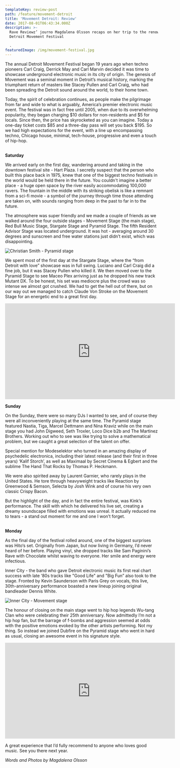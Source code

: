 ```yaml
---
templateKey: review-post
path: /feature/movement-detroit
title: 'Movement Detroit: Review'
date: 2017-08-01T06:43:34.000Z
description: >-
  Rave Reviewz’ journo Magdalena Olsson recaps on her trip to the renowned
  Detroit Movement Festival 

  .
featuredImage: /img/movement-festival.jpg
---
```

The annual Detroit Movement Festival began 19 years ago when techno pioneers Carl Craig, Derrick May and Carl Marvin decided it was time to showcase underground electronic music in its city of origin. The genesis of Movement was a seminal moment in Detroit’s musical history, marking the triumphant return of masters like Stacey Pullen and Carl Craig, who had been spreading the Detroit sound around the world, to their home town. 

Today, the spirit of celebration continues, as people make the pilgrimage from far and wide to what is arguably, America’s premier electronic music event. The festival was in fact free until 2005, when due to its overwhelming popularity, they began charging $10 dollars for non-residents and $5 for locals. Since then, the price has skyrocketed as you can imagine. Today a one-day ticket costs $85 and a three-day pass will set you back $195. So we had high expectations for the event, with a line up encompassing techno, Chicago house, minimal, tech-house, progressive and even a touch of hip-hop.
<br><br>

**Saturday**

We arrived early on the first day, wandering around and taking in the downtown festival site - Hart Plaza. I secretly suspect that the person who built this place back in 1975, knew that one of the biggest techno festivals in the world would be held there in the future. You couldn't imagine a better place - a huge open space by the river easily accommodating 100,000 ravers. The fountain in the middle with its striking obelisk is like a remnant from a sci-fi movie - a symbol of the journey through time those attending are taken on, with sounds ranging from deep in the past to far in to the future.

The atmosphere was super friendly and we made a couple of friends as we walked around the four outside stages - Movement Stage (the main stage), Red Bull Music Stage, Stargate Stage and Pyramid Stage. The fifth Resident Advisor Stage was located underground. It was hot - averaging around 30 degrees and sunscreen and free water stations just didn’t exist, which was disappointing.

![Christian Smith - Pyramid stage ](/img/pyramid-stage-christian-smith.jpg)

We spent most of the first day at the Stargate Stage, where the “from Detroit with love” showcase was in full swing. Luciano and Carl Craig did a fine job, but it was Stacey Pullen who killed it. We then moved over to the Pyramid Stage to see Maceo Plex arriving just as he dropped his new track Mutant DX. To be honest, his set was mediocre plus the crowd was so intense we almost got crushed. We had to get the hell out of there, but on our way out we managed to catch Claude Von Stroke on the Movement Stage for an energetic end to a great first day. 

<iframe src="https://www.facebook.com/plugins/video.php?href=https%3A%2F%2Fwww.facebook.com%2Fravereviewz%2Fvideos%2F634038053613881%2F&show_text=0&width=560" width="560" height="315" style="border:none;overflow:hidden" scrolling="no" frameborder="0" allowTransparency="true" allowFullScreen="true"></iframe>

**Sunday**

On the Sunday, there were so many DJs I wanted to see, and of course they were all inconveniently playing at the same time. The Pyramid stage featured Nastia, Tiga, Marcel Dettmann and Nina Kraviz while on the main stage you had John Digweed, Seth Troxler, Loco Dice b2b and The Martinez Brothers. Working out who to see was like trying to solve a mathematical problem, but we caught a great selection of the talent on offer.

Special mention for Modeselektor who turned in an amazing display of psychedelic electronica, including their latest release (and their first in three years) ‘Kalif Storch’, as well as Maximaal by Secret Cinema & Egbert and the sublime The Hand That Rocks by Thomas P. Heckmann.

We were also spirited away by Laurent Garnier, who rarely plays in the United States. He tore through heavyweight tracks like Reaction by Greenwood & Semson, Selecta﻿ by Josh Wink and of course his very own classic Crispy Bacon.

But the highlight of the day, and in fact the entire festival, was Kink’s performance. The skill with which he delivered his live set, creating a dreamy soundscape filled with emotions was unreal. It actually reduced me to tears - a stand out moment for me and one I won’t forget.
<br><br>

**Monday**

As the final day of the festival rolled around, one of the biggest surprises was Hito‘s set. Originally from Japan, but now living in Germany,  I’d never heard of her before. Playing vinyl, she dropped tracks like Sam Paginini’s Rave with Chocolate whilst waving to everyone. Her smile and energy were infectious. 

Inner City - the band who gave Detroit electronic music its first real chart success with late ‘80s tracks like "Good Life" and "Big Fun” also took to the stage. Fronted by Kevin Saunderson with Paris Grey on vocals, this live, 30th-anniversary performance boasted a new lineup joining original bandleader Dennis White.

![Inner City - Movement stage](/img/inner-city.jpg)

The honour of closing on the main stage went to hip hop legends Wu-tang Clan who were celebrating their 25th anniversary. Now admittedly I’m not a hip hop fan, but the barrage of f-bombs and aggression seemed at odds with the positive emotions evoked by the other artists performing. Not my thing. So instead we joined Dubfire on the Pyramid stage who went in hard as usual, closing an awesome event in his signature style.

<iframe src="https://www.facebook.com/plugins/video.php?href=https%3A%2F%2Fwww.facebook.com%2Fravereviewz%2Fvideos%2F637001949984158%2F&show_text=0&width=560" width="560" height="315" style="border:none;overflow:hidden" scrolling="no" frameborder="0" allowTransparency="true" allowFullScreen="true"></iframe>

A great experience that I’d fully recommend to anyone who loves good music. See you there next year.

_Words and Photos by Magdalena Olsson_
